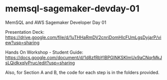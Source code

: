 # memsql-sagemaker-devday-01
MemSQL and AWS Sagemaker Developer Day 01

Presentation Deck:
https://drive.google.com/file/d/1uTHHaRmDV2cnriDomHlcFUmLgsDyjarP/view?usp=sharing

Hands On Workshop - Student Guide:
https://docs.google.com/document/d/1d8zfRbYlBPGlNKSKImUx9aCNqrMkJsLQidkxqlyPruc/edit?usp=sharing

Also, for Section A and B, the code for each step is in the folders provided.
